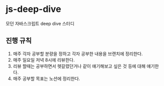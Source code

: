 # js-deep-dive

모던 자바스크립트 deep dive 스터디

## 진행 규칙

1. 매주 각자 공부할 분량을 정하고 각자 공부한 내용을 브랜치에 정리한다.
2. 매주 일요일 저녁 8시에 리뷰한다.
3. 리뷰 할때는 공부하면서 헷갈렸던거나 같이 얘기해보고 싶은 것 등에 대해 얘기한다.
4. 매주 공부할 목표는 노션에 정리한다.
